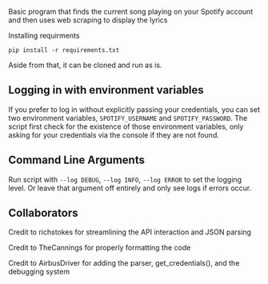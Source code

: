Basic program that finds the current song playing on your Spotify account and then uses web scraping to display the lyrics

Installing requirments
```
pip install -r requirements.txt
```

Aside from that, it can be cloned and run as is. 
 
Logging in with environment variables
-------------------------------------

If you prefer to log in without explicitly passing your credentials, you can set 
two environment variables, `SPOTIFY_USERNAME` and `SPOTIFY_PASSWORD`. The script
first check for the existence of those environment variables, only asking for your
credentials via the console if they are not found. 

Command Line Arguments
----------------------

Run script with `--log DEBUG`, `--log INFO`, `--log ERROR` to set the logging level. 
Or leave that argument off entirely and only see logs if errors occur. 

Collaborators
-------------
Credit to richstokes for streamlining the API interaction and JSON parsing

Credit to TheCannings for properly formatting the code

Credit to AirbusDriver for adding the parser, get_credentials(), and the debugging system
